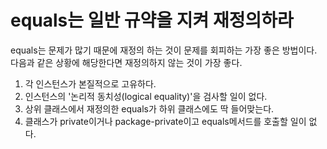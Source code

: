 # equals는 일반 규약을 지켜 재정의하라
equals는 문제가 많기 때문에 재정의 하는 것이 문제를 회피하는 가장 좋은 방법이다. 다음과 같은 상황에 해당한다면 재정의하지 않는 것이 가장 좋다.

1. 각 인스턴스가 본질적으로 고유하다.
2. 인스턴스의 '논리적 동치성(logical equality)'을 검사할 일이 없다.
3. 상위 클래스에서 재정의한 equals가 하위 클래스에도 딱 들어맞는다.
4. 클래스가 private이거나 package-private이고 equals메서드를 호출할 일이 없다.
